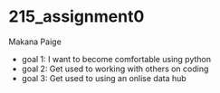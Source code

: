 # 215_assignment0
Makana Paige 
- goal 1: I want to become comfortable using python
- goal 2: Get used to working with others on coding
- goal 3: Get used to using an onlise data hub 
